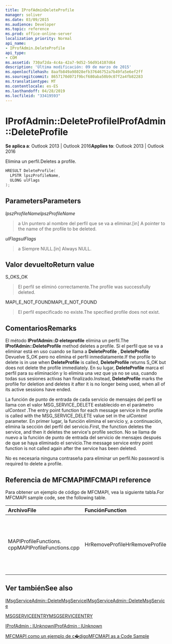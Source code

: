 ```yaml
---
title: IProfAdminDeleteProfile
manager: soliver
ms.date: 03/09/2015
ms.audience: Developer
ms.topic: reference
ms.prod: office-online-server
localization_priority: Normal
api_name:
- IProfAdmin.DeleteProfile
api_type:
- COM
ms.assetid: 730af2da-4c4a-42a7-9d52-56d914107d64
description: 'Última modificación: 09 de marzo de 2015'
ms.openlocfilehash: 8aafb849a98028efb37646752a7b49fa5e6ef2ff
ms.sourcegitcommit: 8657170d071f9bcf680aba50b9c07f2a4fb82283
ms.translationtype: MT
ms.contentlocale: es-ES
ms.lasthandoff: 04/28/2019
ms.locfileid: "33419593"
---
```

# <a name="iprofadmindeleteprofile"></a><span data-ttu-id="29a57-103">IProfAdmin::DeleteProfile</span><span class="sxs-lookup"><span data-stu-id="29a57-103">IProfAdmin::DeleteProfile</span></span>

  
  
<span data-ttu-id="29a57-104">**Se aplica a**: Outlook 2013 | Outlook 2016</span><span class="sxs-lookup"><span data-stu-id="29a57-104">**Applies to**: Outlook 2013 | Outlook 2016</span></span> 
  
<span data-ttu-id="29a57-105">Elimina un perfil.</span><span class="sxs-lookup"><span data-stu-id="29a57-105">Deletes a profile.</span></span>
  
```cpp
HRESULT DeleteProfile(
  LPSTR lpszProfileName,
  ULONG ulFlags
);
```

## <a name="parameters"></a><span data-ttu-id="29a57-106">Parameters</span><span class="sxs-lookup"><span data-stu-id="29a57-106">Parameters</span></span>

 <span data-ttu-id="29a57-107">_lpszProfileName_</span><span class="sxs-lookup"><span data-stu-id="29a57-107">_lpszProfileName_</span></span>
  
> <span data-ttu-id="29a57-108">a Un puntero al nombre del perfil que se va a eliminar.</span><span class="sxs-lookup"><span data-stu-id="29a57-108">[in] A pointer to the name of the profile to be deleted.</span></span>
    
 <span data-ttu-id="29a57-109">_ulFlags_</span><span class="sxs-lookup"><span data-stu-id="29a57-109">_ulFlags_</span></span>
  
> <span data-ttu-id="29a57-110">a Siempre NULL.</span><span class="sxs-lookup"><span data-stu-id="29a57-110">[in] Always NULL.</span></span> 
    
## <a name="return-value"></a><span data-ttu-id="29a57-111">Valor devuelto</span><span class="sxs-lookup"><span data-stu-id="29a57-111">Return value</span></span>

<span data-ttu-id="29a57-112">S_OK</span><span class="sxs-lookup"><span data-stu-id="29a57-112">S_OK</span></span> 
  
> <span data-ttu-id="29a57-113">El perfil se eliminó correctamente.</span><span class="sxs-lookup"><span data-stu-id="29a57-113">The profile was successfully deleted.</span></span>
    
<span data-ttu-id="29a57-114">MAPI_E_NOT_FOUND</span><span class="sxs-lookup"><span data-stu-id="29a57-114">MAPI_E_NOT_FOUND</span></span> 
  
> <span data-ttu-id="29a57-115">El perfil especificado no existe.</span><span class="sxs-lookup"><span data-stu-id="29a57-115">The specified profile does not exist.</span></span>
    
## <a name="remarks"></a><span data-ttu-id="29a57-116">Comentarios</span><span class="sxs-lookup"><span data-stu-id="29a57-116">Remarks</span></span>

<span data-ttu-id="29a57-117">El método **IProfAdmin::D eleteprofile** elimina un perfil.</span><span class="sxs-lookup"><span data-stu-id="29a57-117">The **IProfAdmin::DeleteProfile** method deletes a profile.</span></span> <span data-ttu-id="29a57-118">Si el perfil que se va a eliminar está en uso cuando se llama a **DeleteProfile** , **DeleteProfile** Devuelve S_OK pero no elimina el perfil inmediatamente.</span><span class="sxs-lookup"><span data-stu-id="29a57-118">If the profile to delete is in use when **DeleteProfile** is called, **DeleteProfile** returns S_OK but does not delete the profile immediately.</span></span> <span data-ttu-id="29a57-119">En su lugar, **DeleteProfile** marca el perfil para su eliminación y lo elimina una vez que ya no se usa, cuando todas sus sesiones activas han finalizado.</span><span class="sxs-lookup"><span data-stu-id="29a57-119">Instead, **DeleteProfile** marks the profile for deletion and deletes it after it is no longer being used, when all of its active sessions have ended.</span></span> 
  
<span data-ttu-id="29a57-120">La función de punto de entrada de cada servicio de mensajes del perfil se llama con el valor MSG_SERVICE_DELETE establecido en el parámetro _ulContext_ .</span><span class="sxs-lookup"><span data-stu-id="29a57-120">The entry point function for each message service in the profile is called with the MSG_SERVICE_DELETE value set in the  _ulContext_ parameter.</span></span> <span data-ttu-id="29a57-121">En primer lugar, la función elimina el servicio y, a continuación, elimina la sección del perfil del servicio.</span><span class="sxs-lookup"><span data-stu-id="29a57-121">First, the function deletes the service, and then it deletes the service's profile section.</span></span> <span data-ttu-id="29a57-122">No se llama de nuevo a la función de punto de entrada del servicio de mensajes después de que se haya eliminado el servicio.</span><span class="sxs-lookup"><span data-stu-id="29a57-122">The message service entry point function is not called again after the service has been deleted.</span></span> 
  
<span data-ttu-id="29a57-123">No es necesaria ninguna contraseña para eliminar un perfil.</span><span class="sxs-lookup"><span data-stu-id="29a57-123">No password is required to delete a profile.</span></span>
  
## <a name="mfcmapi-reference"></a><span data-ttu-id="29a57-124">Referencia de MFCMAPI</span><span class="sxs-lookup"><span data-stu-id="29a57-124">MFCMAPI reference</span></span>

<span data-ttu-id="29a57-125">Para obtener un ejemplo de código de MFCMAPI, vea la siguiente tabla.</span><span class="sxs-lookup"><span data-stu-id="29a57-125">For MFCMAPI sample code, see the following table.</span></span>
  
|<span data-ttu-id="29a57-126">**Archivo**</span><span class="sxs-lookup"><span data-stu-id="29a57-126">**File**</span></span>|<span data-ttu-id="29a57-127">**Función**</span><span class="sxs-lookup"><span data-stu-id="29a57-127">**Function**</span></span>|<span data-ttu-id="29a57-128">**Comentario**</span><span class="sxs-lookup"><span data-stu-id="29a57-128">**Comment**</span></span>|
|:-----|:-----|:-----|
|<span data-ttu-id="29a57-129">MAPIProfileFunctions. cpp</span><span class="sxs-lookup"><span data-stu-id="29a57-129">MAPIProfileFunctions.cpp</span></span>  <br/> |<span data-ttu-id="29a57-130">HrRemoveProfile</span><span class="sxs-lookup"><span data-stu-id="29a57-130">HrRemoveProfile</span></span>  <br/> |<span data-ttu-id="29a57-131">MFCMAPI usa el método **IProfAdmin::D eleteprofile** para eliminar el perfil seleccionado.</span><span class="sxs-lookup"><span data-stu-id="29a57-131">MFCMAPI uses the **IProfAdmin::DeleteProfile** method to delete the selected profile.</span></span>  <br/> |
   
## <a name="see-also"></a><span data-ttu-id="29a57-132">Ver también</span><span class="sxs-lookup"><span data-stu-id="29a57-132">See also</span></span>



[<span data-ttu-id="29a57-133">IMsgServiceAdmin::DeleteMsgService</span><span class="sxs-lookup"><span data-stu-id="29a57-133">IMsgServiceAdmin::DeleteMsgService</span></span>](imsgserviceadmin-deletemsgservice.md)
  
[<span data-ttu-id="29a57-134">MSGSERVICEENTRY</span><span class="sxs-lookup"><span data-stu-id="29a57-134">MSGSERVICEENTRY</span></span>](msgserviceentry.md)
  
[<span data-ttu-id="29a57-135">IProfAdmin : IUnknown</span><span class="sxs-lookup"><span data-stu-id="29a57-135">IProfAdmin : IUnknown</span></span>](iprofadminiunknown.md)


[<span data-ttu-id="29a57-136">MFCMAPI como un ejemplo de c�digo</span><span class="sxs-lookup"><span data-stu-id="29a57-136">MFCMAPI as a Code Sample</span></span>](mfcmapi-as-a-code-sample.md)

